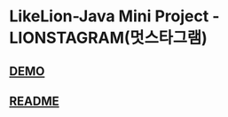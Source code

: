 # LikeLion-Java Mini Project - LIONSTAGRAM(멋스타그램)

## [DEMO](https://likelion.run-us-west2.goorm.app/)

## [README](https://denim-vicuna-d98.notion.site/d9c4fa746a0347f1a9d632b5ca9eec47?v=eebb54fddfd34e44bdfae6c80401076b&pvs=4)
